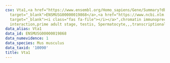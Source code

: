 ```yaml
---
csv: Vta1,<a href="https://www.ensembl.org/Homo_sapiens/Gene/Summary?db=core;g=ENSMUSG00000019868"
  target="_blank">ENSMUSG00000019868</a>,<a href="https://www.ncbi.nlm.nih.gov/pubmed/25450459"
  target="_blank"><i class="fas fa-file"></i></a>",chromatin immunoprecipitation assay,direct
  interaction,prime adult stage, testis, Spermatocyte,,,transcriptional regulation,
data_alias: Vta1
data_id: ENSMUSG00000019868
data_numevidence: 1
data_species: Mus musculus
data_taxid: '10090'
title: Vta1
---
```

